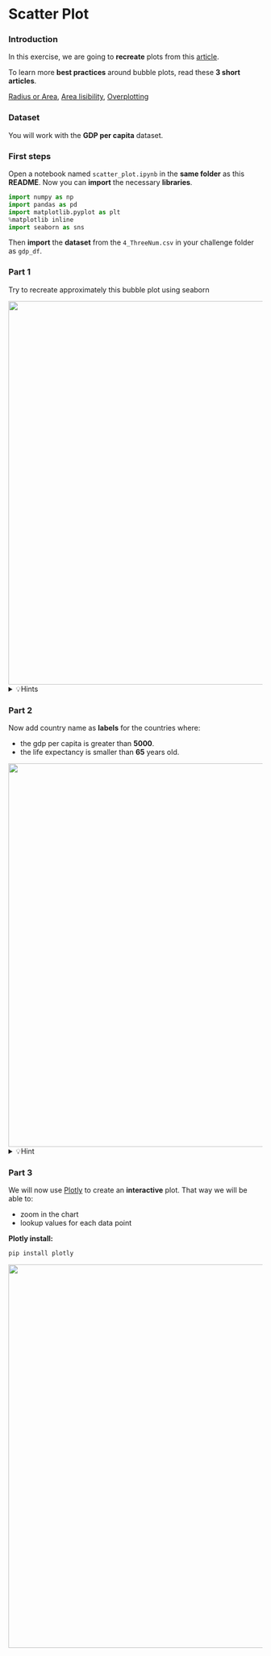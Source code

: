 # Scatter Plot
### Introduction

In this exercise, we are going to **recreate** plots from this [article](https://www.data-to-viz.com/story/ThreeNum.html).

To learn more **best practices** around bubble plots, read these **3 short articles**.

[Radius or Area](https://www.data-to-viz.com/caveat/radius_or_area.html),
[Area lisibility](https://www.data-to-viz.com/caveat/area_hard.html),
[Overplotting](https://www.data-to-viz.com/caveat/overplotting.html)

### Dataset

You will work with the **GDP per capita** dataset.

### First steps

Open a notebook named `scatter_plot.ipynb` in the **same folder** as this **README**.
Now you can **import** the necessary **libraries**.

```python
import numpy as np
import pandas as pd
import matplotlib.pyplot as plt
%matplotlib inline
import seaborn as sns
```

Then **import** the **dataset** from the `4_ThreeNum.csv` in your challenge folder as `gdp_df`.

### Part 1

Try to recreate approximately this bubble plot using seaborn

<img src="https://www.data-to-viz.com/story/ThreeNum_files/figure-html/unnamed-chunk-2-1.png" width="760">

<details>
  <summary markdown='span'>💡Hints</summary>
  <ul>
    <li>You will need to use <code>hue</code> and <code>size</code> arguments</li>
    <li>You will have to adjust bubble size with <code>sizes</code></li>
    <li>You can adjust the legend with <code>bbox_to_anchor</code> and <code>loc</code> argument</li>
    <li>You can change axes visibility with <code>Axes.spines()</code></li>
    <li>You can display the grid with <code>Axes.grid()</code></li>
    <li>You can change ticks aspect with <code>Axes.tick_params()</code></li>
    <li><code>handles, labels = ax.get_legend_handles_labels()</code> could be helpful</li>
    <li>You can change the <code>palette</code> of colors</li>
  </ul>
</details>

### Part 2

Now add country name as **labels** for the countries where:
- the gdp per capita is greater than **5000**.
- the life expectancy is smaller than **65** years old.

<img src="https://www.data-to-viz.com/story/ThreeNum_files/figure-html/unnamed-chunk-4-1.png" width="760">

<details>
  <summary markdown='span'>💡Hint</summary>
  You can use <code>Axes.text()</code> and <code>DataFrame.iterrows()</code>
</details>

### Part 3

We will now use [Plotly](https://plot.ly/python/bubble-charts/) to create an **interactive** plot.
That way we will be able to:
- zoom in the chart
- lookup values for each data point

**Plotly install:**

```sh
pip install plotly
```

<img src="https://i.ibb.co/9y0JLbF/Screen-Shot-2019-10-15-at-16-34-09.png" width="760">
